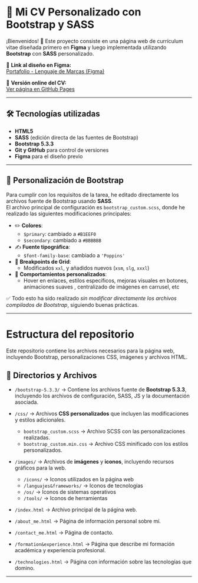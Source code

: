 # 📄 Mi CV Personalizado con Bootstrap y SASS

¡Bienvenidos! 🚀 Este proyecto consiste en una página web de currículum vitae diseñada primero en **Figma** y luego implementada utilizando **Bootstrap** con **SASS** personalizado.

🔗 **Link al diseño en Figma:**  
[Portafolio - Lenguaje de Marcas (Figma)](https://www.figma.com/design/oY4J4FqHy4awXPAUsUwjZ5/Portafolio---Lenguaje-de-Marcas?node-id=57-18&t=vOVg97QMgzeb5SnM-1)

🔗 **Versión online del CV:**  
[Ver página en GitHub Pages](https://oscarfhdev.github.io/)  

---

## 🛠 Tecnologías utilizadas

- **HTML5**  
- **SASS** (edición directa de las fuentes de Bootstrap)  
- **Bootstrap 5.3.3**  
- **Git y GitHub** para control de versiones  
- **Figma** para el diseño previo
  
---

## 🎨 Personalización de Bootstrap

Para cumplir con los requisitos de la tarea, he editado directamente los archivos fuente de Bootstrap usando **SASS**.  
El archivo principal de configuración es `bootstrap_custom.scss`, donde he realizado las siguientes modificaciones principales:

- ✏️ **Colores**:  
  - `$primary`: cambiado a `#B1EEF0`
  - `$secondary`: cambiado a `#BBBBBB`
- ✍️ **Fuente tipográfica**:  
  - `$font-family-base`: cambiado a `'Poppins'` 
- 📱 **Breakpoints de Grid**:  
  - Modificados `xxl`,  y añadidos nuevos (`xsm`, `slg`, `xxxl`)
- 🎯 **Comportamientos personalizados**:  
  - Hover en enlaces, estilos específicos, mejoras visuales en botones, animaciones suaves , centralizado de imágenes en carrusel, etc

✅ Todo esto ha sido realizado *sin modificar directamente los archivos compilados de Bootstrap*, siguiendo buenas prácticas.

---

# Estructura del repositorio

Este repositorio contiene los archivos necesarios para la página web, incluyendo Bootstrap, personalizaciones CSS, imágenes y archivos HTML.

## 📂 Directorios y Archivos

- `/bootstrap-5.3.3/` → Contiene los archivos fuente de **Bootstrap 5.3.3**, incluyendo los archivos de configuración, SASS, JS y la documentación asociada.

- `/css/` → Archivos **CSS personalizados** que incluyen las modificaciones y estilos adicionales.

  - `bootstrap_custom.scss` → Archivo SCSS con las personalizaciones realizadas.
  - `bootstrap_custom.min.css` → Archivo CSS minificado con los estilos personalizados.


- `/images/` → Archivos de **imágenes** y **iconos**, incluyendo recursos gráficos para la web.
  - `/icons/` → Iconos utilizados en la página web
  - `/languajes&frameworks/` → Iconos de tecnologías
  - `/os/` → Iconos de sistemas operativos
  - `/tools/` → Iconos de herramientas

- `/index.html` → Archivo principal de la página web.

- `/about_me.html` → Página de información personal sobre mí.

- `/contact_me.html` → Página de contacto.

- `/formation&experience.html` → Página que describe mi formación académica y experiencia profesional.

- `/technologies.html` → Página con información sobre las tecnologías que domino.

---
